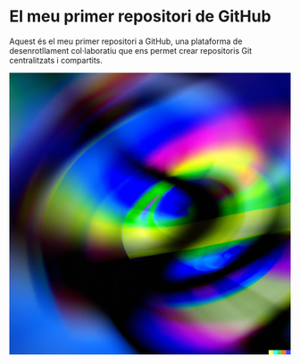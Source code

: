 # El meu primer repositori de GitHub

Aquest és el meu primer repositori a GitHub, una plataforma de desenrotllament col·laboratiu que ens permet crear repositoris Git centralitzats i compartits.

![Logotip del curs d'Aules](imatges/ed_github.png)
